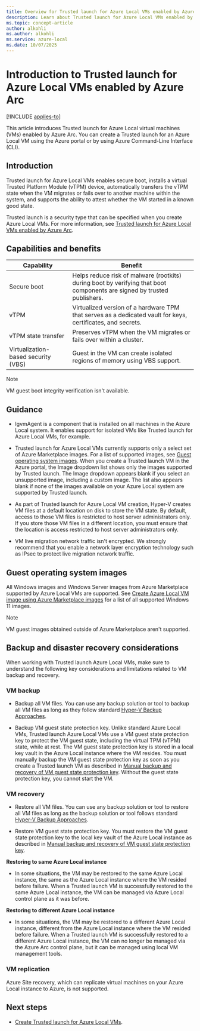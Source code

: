 ```yaml
---
title: Overview for Trusted launch for Azure Local VMs enabled by Azure Arc
description: Learn about Trusted launch for Azure Local VMs enabled by Azure Arc.
ms.topic: concept-article
author: alkohli
ms.author: alkohli
ms.service: azure-local
ms.date: 10/07/2025
---
```


# Introduction to Trusted launch for Azure Local VMs enabled by Azure Arc

[!INCLUDE [applies-to](../includes/hci-applies-to-23h2.md)]

This article introduces Trusted launch for Azure Local virtual machines (VMs) enabled by Azure Arc. You can create a Trusted launch for an Azure Local VM using the Azure portal or by using Azure Command-Line Interface (CLI).

## Introduction

Trusted launch for Azure Local VMs enables secure boot, installs a virtual Trusted Platform Module (vTPM) device, automatically transfers the vTPM state when the VM migrates or fails over to another machine within the system, and supports the ability to attest whether the VM started in a known good state.

Trusted launch is a security type that can be specified when you create Azure Local VMs. For more information, see [Trusted launch for Azure Local VMs enabled by Azure Arc](https://techcommunity.microsoft.com/t5/security-compliance-and-identity/trusted-launch-for-azure-arc-vms-on-azure-stack-hci-version-23h2/ba-p/3978051).

## Capabilities and benefits

| Capability | Benefit |
|----|----|
| Secure boot | Helps reduce risk of malware (rootkits) during boot by verifying that boot components are signed by trusted publishers. |
| vTPM | Virtualized version of a hardware TPM that serves as a dedicated vault for keys, certificates, and secrets.  |
| vTPM state transfer| Preserves vTPM when the VM migrates or fails over within a cluster. |
| Virtualization-based security (VBS) | Guest in the VM can create isolated regions of memory using VBS support. |

> [!NOTE]
> VM guest boot integrity verification isn't available.

## Guidance

- IgvmAgent is a component that is installed on all machines in the Azure Local system. It enables support for isolated VMs like Trusted launch for Azure Local VMs, for example.

- Trusted launch for Azure Local VMs currently supports only a select set of Azure Marketplace images. For a list of supported images, see [Guest operating system images](#guest-operating-system-images). When you create a Trusted launch VM in the Azure portal, the Image dropdown list shows only the images supported by Trusted launch. The Image dropdown appears blank if you select an unsupported image, including a custom image. The list also appears blank if none of the images available on your Azure Local system are supported by Trusted launch.

- As part of Trusted launch for Azure Local VM creation, Hyper-V creates VM files at a default location on disk to store the VM state. By default, access to those VM files is restricted to host server administrators only. If you store those VM files in a different location, you must ensure that the location is access restricted to host server administrators only.

- VM live migration network traffic isn't encrypted. We strongly recommend that you enable a network layer encryption technology such as IPsec to protect live migration network traffic.

## Guest operating system images

All Windows images and Windows Server images from Azure Marketplace supported by Azure Local VMs are supported. See [Create Azure Local VM image using Azure Marketplace images](/azure-stack/hci/manage/virtual-machine-image-azure-marketplace?tabs=azurecli) for a list of all supported Windows 11 images.

> [!NOTE]
> VM guest images obtained outside of Azure Marketplace aren't supported.

## Backup and disaster recovery considerations

When working with Trusted launch Azure Local VMs, make sure to understand the following key considerations and limitations related to VM backup and recovery. 

### VM backup

- Backup all VM files. You can use any backup solution or tool to backup all VM files as long as they follow standard [Hyper-V Backup Approaches](/virtualization/hyper-v-on-windows/reference/hypervbackupapproaches).  

- Backup VM guest state protection key. Unlike standard Azure Local VMs, Trusted launch Azure Local VMs use a VM guest state protection key to protect the VM guest state, including the virtual TPM (vTPM) state, while at rest. The VM guest state protection key is stored in a local key vault in the Azure Local instance where the VM resides. You must manually backup the VM guest state protection key as soon as you create a Trusted launch VM as described in [Manual backup and recovery of VM guest state protection key](trusted-launch-vm-import-key.md). Without the guest state protection key, you cannot start the VM.

### VM recovery

- Restore all VM files. You can use any backup solution or tool to restore all VM files as long as the backup solution or tool follows standard [Hyper-V Backup Approaches](/virtualization/hyper-v-on-windows/reference/hypervbackupapproaches).

- Restore VM guest state protection key. You must restore the VM guest state protection key to the local key vault of the Azure Local instance as described in [Manual backup and recovery of VM guest state protection key](trusted-launch-vm-import-key.md).

**Restoring to same Azure Local instance**

- In some situations, the VM may be restored to the same Azure Local instance, the same as the Azure Local instance where the VM resided before failure. When a Trusted launch VM is successfully restored to the same Azure Local instance, the VM can be managed via Azure Local control plane as it was before.

**Restoring to different Azure Local instance**

- In some situations, the VM may be restored to a different Azure Local instance, different from the Azure Local instance where the VM resided before failure. When a Trusted launch VM is successfully restored to a different Azure Local instance, the VM can no longer be managed via the Azure Arc control plane, but it can be managed using local VM management tools.

### VM replication

Azure Site recovery, which can replicate virtual machines on your Azure Local instance to Azure, is not supported.

## Next steps

- [Create Trusted launch for Azure Local VMs](create-arc-virtual-machines.md).
